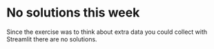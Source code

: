# No solutions this week
Since the exercise was to think about extra data you could collect with Streamlit there are no solutions.

